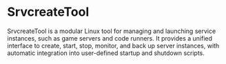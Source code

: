 # SrvcreateTool
SrvcreateTool is a modular Linux tool for managing and launching service instances, such as game servers and code runners. It provides a unified interface to create, start, stop, monitor, and back up server instances, with automatic integration into user-defined startup and shutdown scripts.
